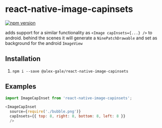 # react-native-image-capinsets

[![npm version](https://img.shields.io/npm/v/@alex-gale/react-native-image-capinsets.svg?style=flat)](https://www.npmjs.com/package/@alex-gale/react-native-image-capinsets)


adds support for a similar functionality as `<Image capInsets={...} />` to android.
behind the scenes it will generate a `NinePatchDrawable` and set as background for the android `ImageView`

## Installation

1. `npm i --save @alex-gale/react-native-image-capinsets`


## Examples

```javascript
import ImageCapInset from 'react-native-image-capinsets';

<ImageCapInset
  source={require('./bubble.png')}
  capInsets={{ top: 8, right: 8, bottom: 8, left: 8 }}
  />
```
